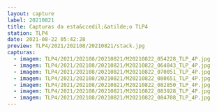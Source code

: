 ```yaml
---
layout: capture
label: 20210821
title: Capturas da esta&ccedil;&atilde;o TLP4
station: TLP4
date: 2021-08-22 05:42:28
preview: TLP4/2021/202108/20210821/stack.jpg
capturas:
  - imagem: TLP4/2021/202108/20210821/M20210822_054228_TLP_4P.jpg
  - imagem: TLP4/2021/202108/20210821/M20210822_064843_TLP_4P.jpg
  - imagem: TLP4/2021/202108/20210821/M20210822_070051_TLP_4P.jpg
  - imagem: TLP4/2021/202108/20210821/M20210822_080651_TLP_4P.jpg
  - imagem: TLP4/2021/202108/20210821/M20210822_082850_TLP_4P.jpg
  - imagem: TLP4/2021/202108/20210821/M20210822_083928_TLP_4P.jpg
  - imagem: TLP4/2021/202108/20210821/M20210822_084708_TLP_4P.jpg
---
```

